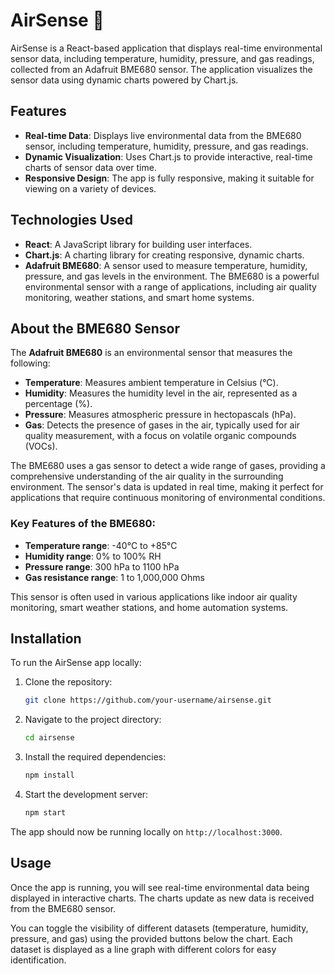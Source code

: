 # AirSense 💨

AirSense is a React-based application that displays real-time environmental sensor data, including temperature, humidity, pressure, and gas readings, collected from an Adafruit BME680 sensor. The application visualizes the sensor data using dynamic charts powered by Chart.js.

## Features

- **Real-time Data**: Displays live environmental data from the BME680 sensor, including temperature, humidity, pressure, and gas readings.
- **Dynamic Visualization**: Uses Chart.js to provide interactive, real-time charts of sensor data over time.
- **Responsive Design**: The app is fully responsive, making it suitable for viewing on a variety of devices.

## Technologies Used

- **React**: A JavaScript library for building user interfaces.
- **Chart.js**: A charting library for creating responsive, dynamic charts.
- **Adafruit BME680**: A sensor used to measure temperature, humidity, pressure, and gas levels in the environment. The BME680 is a powerful environmental sensor with a range of applications, including air quality monitoring, weather stations, and smart home systems.

## About the BME680 Sensor

The **Adafruit BME680** is an environmental sensor that measures the following:

- **Temperature**: Measures ambient temperature in Celsius (°C).
- **Humidity**: Measures the humidity level in the air, represented as a percentage (%).
- **Pressure**: Measures atmospheric pressure in hectopascals (hPa).
- **Gas**: Detects the presence of gases in the air, typically used for air quality measurement, with a focus on volatile organic compounds (VOCs).

The BME680 uses a gas sensor to detect a wide range of gases, providing a comprehensive understanding of the air quality in the surrounding environment. The sensor's data is updated in real time, making it perfect for applications that require continuous monitoring of environmental conditions.

### Key Features of the BME680:

- **Temperature range**: -40°C to +85°C
- **Humidity range**: 0% to 100% RH
- **Pressure range**: 300 hPa to 1100 hPa
- **Gas resistance range**: 1 to 1,000,000 Ohms

This sensor is often used in various applications like indoor air quality monitoring, smart weather stations, and home automation systems.

## Installation

To run the AirSense app locally:

1. Clone the repository:

   ```bash
   git clone https://github.com/your-username/airsense.git
   ```

2. Navigate to the project directory:

   ```bash
   cd airsense
   ```

3. Install the required dependencies:

   ```bash
   npm install
   ```

4. Start the development server:
   ```bash
   npm start
   ```

The app should now be running locally on `http://localhost:3000`.

## Usage

Once the app is running, you will see real-time environmental data being displayed in interactive charts. The charts update as new data is received from the BME680 sensor.

You can toggle the visibility of different datasets (temperature, humidity, pressure, and gas) using the provided buttons below the chart. Each dataset is displayed as a line graph with different colors for easy identification.

